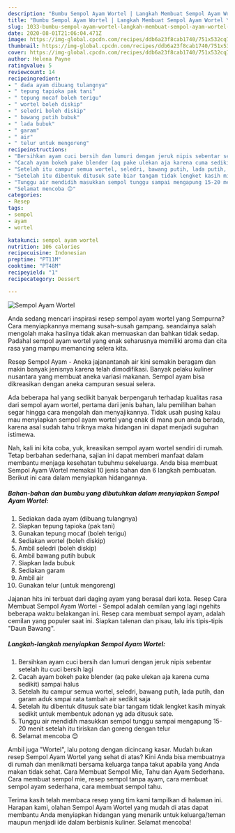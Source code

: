 ```yaml
---
description: "Bumbu Sempol Ayam Wortel | Langkah Membuat Sempol Ayam Wortel Yang Sempurna"
title: "Bumbu Sempol Ayam Wortel | Langkah Membuat Sempol Ayam Wortel Yang Sempurna"
slug: 1033-bumbu-sempol-ayam-wortel-langkah-membuat-sempol-ayam-wortel-yang-sempurna
date: 2020-08-01T21:06:04.471Z
image: https://img-global.cpcdn.com/recipes/ddb6a23f8cab1740/751x532cq70/sempol-ayam-wortel-foto-resep-utama.jpg
thumbnail: https://img-global.cpcdn.com/recipes/ddb6a23f8cab1740/751x532cq70/sempol-ayam-wortel-foto-resep-utama.jpg
cover: https://img-global.cpcdn.com/recipes/ddb6a23f8cab1740/751x532cq70/sempol-ayam-wortel-foto-resep-utama.jpg
author: Helena Payne
ratingvalue: 5
reviewcount: 14
recipeingredient:
- " dada ayam dibuang tulangnya"
- " tepung tapioka pak tani"
- " tepung mocaf boleh terigu"
- " wortel boleh diskip"
- " seledri boleh diskip"
- " bawang putih bubuk"
- " lada bubuk"
- " garam"
- " air"
- " telur untuk mengoreng"
recipeinstructions:
- "Bersihkan ayam cuci bersih dan lumuri dengan jeruk nipis sebentar setelah itu cuci bersih lagi"
- "Cacah ayam bokeh pake blender (aq pake ulekan aja karena cuma sedikit) sampai halus"
- "Setelah itu campur semua wortel, seledri, bawang putih, lada putih, dan garam aduk smpai rata tambah air sedikit saja"
- "Setelah itu dibentuk ditusuk sate biar tangam tidak lengket kasih minyak sedikit untuk membentuk adonan yg ada ditusuk sate."
- "Tunggu air mendidih masukkan sempol tunggu sampai mengapung 15-20 menit setelah itu tiriskan dan goreng dengan telur"
- "Selamat mencoba 😊"
categories:
- Resep
tags:
- sempol
- ayam
- wortel

katakunci: sempol ayam wortel 
nutrition: 106 calories
recipecuisine: Indonesian
preptime: "PT11M"
cooktime: "PT48M"
recipeyield: "1"
recipecategory: Dessert

---
```



![Sempol Ayam Wortel](https://img-global.cpcdn.com/recipes/ddb6a23f8cab1740/751x532cq70/sempol-ayam-wortel-foto-resep-utama.jpg)

Anda sedang mencari inspirasi resep sempol ayam wortel yang Sempurna? Cara menyiapkannya memang susah-susah gampang. seandainya salah mengolah maka hasilnya tidak akan memuaskan dan bahkan tidak sedap. Padahal sempol ayam wortel yang enak seharusnya memiliki aroma dan cita rasa yang mampu memancing selera kita.

Resep Sempol Ayam - Aneka jajanantanah air kini semakin beragam dan makin banyak jenisnya karena telah dimodifikasi. Banyak pelaku kuliner nusantara yang membuat aneka variasi makanan. Sempol ayam bisa dikreasikan dengan aneka campuran sesuai selera.

Ada beberapa hal yang sedikit banyak berpengaruh terhadap kualitas rasa dari sempol ayam wortel, pertama dari jenis bahan, lalu pemilihan bahan segar hingga cara mengolah dan menyajikannya. Tidak usah pusing kalau mau menyiapkan sempol ayam wortel yang enak di mana pun anda berada, karena asal sudah tahu triknya maka hidangan ini dapat menjadi suguhan istimewa.


Nah, kali ini kita coba, yuk, kreasikan sempol ayam wortel sendiri di rumah. Tetap berbahan sederhana, sajian ini dapat memberi manfaat dalam membantu menjaga kesehatan tubuhmu sekeluarga. Anda bisa membuat Sempol Ayam Wortel memakai 10 jenis bahan dan 6 langkah pembuatan. Berikut ini cara dalam menyiapkan hidangannya.

<!--inarticleads1-->

##### Bahan-bahan dan bumbu yang dibutuhkan dalam menyiapkan Sempol Ayam Wortel:

1. Sediakan  dada ayam (dibuang tulangnya)
1. Siapkan  tepung tapioka (pak tani)
1. Gunakan  tepung mocaf (boleh terigu)
1. Sediakan  wortel (boleh diskip)
1. Ambil  seledri (boleh diskip)
1. Ambil  bawang putih bubuk
1. Siapkan  lada bubuk
1. Sediakan  garam
1. Ambil  air
1. Gunakan  telur (untuk mengoreng)


Jajanan hits ini terbuat dari daging ayam yang berasal dari kota. Resep Cara Membuat Sempol Ayam Wortel - Sempol adalah cemilan yang lagi ngehits beberapa waktu belakangan ini. Resep cara membuat sempol ayam, adalah cemilan yang populer saat ini. Siapkan talenan dan pisau, lalu iris tipis-tipis &#34;Daun Bawang&#34;. 

<!--inarticleads2-->

##### Langkah-langkah menyiapkan Sempol Ayam Wortel:

1. Bersihkan ayam cuci bersih dan lumuri dengan jeruk nipis sebentar setelah itu cuci bersih lagi
1. Cacah ayam bokeh pake blender (aq pake ulekan aja karena cuma sedikit) sampai halus
1. Setelah itu campur semua wortel, seledri, bawang putih, lada putih, dan garam aduk smpai rata tambah air sedikit saja
1. Setelah itu dibentuk ditusuk sate biar tangam tidak lengket kasih minyak sedikit untuk membentuk adonan yg ada ditusuk sate.
1. Tunggu air mendidih masukkan sempol tunggu sampai mengapung 15-20 menit setelah itu tiriskan dan goreng dengan telur
1. Selamat mencoba 😊


Ambil juga &#34;Wortel&#34;, lalu potong dengan dicincang kasar. Mudah bukan resep Sempol Ayam Wortel yang sehat di atas? Kini Anda bisa membuatnya di rumah dan menikmati bersama keluarga tanpa takut apabila yang Anda makan tidak sehat. Cara Membuat Sempol Mie, Tahu dan Ayam Sederhana. Cara membuat sempol mie, resep sempol tanpa ayam, cara membuat sempol ayam sederhana, cara membuat sempol tahu. 

Terima kasih telah membaca resep yang tim kami tampilkan di halaman ini. Harapan kami, olahan Sempol Ayam Wortel yang mudah di atas dapat membantu Anda menyiapkan hidangan yang menarik untuk keluarga/teman maupun menjadi ide dalam berbisnis kuliner. Selamat mencoba!

